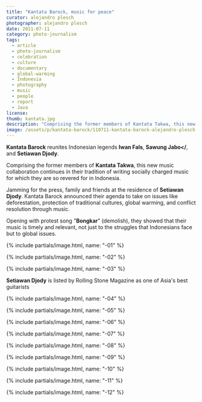 ```yaml
---
title: "Kantata Barock, music for peace"
curator: alejandro plesch
photographer: alejandro plesch
date: 2011-07-11
category: photo-journalism
tags:
  - article
  - photo-journalism
  - celebration
  - culture
  - documentary
  - global-warming
  - Indonesia
  - photography
  - music
  - people
  - report
  - Java
license:
thumb: kantata.jpg
description: "Comprising the former members of Kantata Takwa, this new music collaboration continues in their tradition of writing socially charged music for which they are so revered for in Indonesia."
image: /assets/p/kantata-barock/110711-kantata-barock-alejandro-plesch.jpg
---
```


**Kantata Barock** reunites Indonesian legends **Iwan Fals**, **Sawung Jabo</**, and **Setiawan Djody**.

Comprising the former members of **Kantata Takwa**, this new music collaboration continues in their tradition of writing socially charged music for which they are so revered for in Indonesia.

Jamming for the press, family and friends at the residence of **Setiawan Djody**. Kantata Barock announced their agenda to take on issues like deforestation, protection of traditional cultures, global warming, and conflict resolution through music.

Opening with protest song "**Bongkar**" (demolish), they showed that their music is timely and relevant, not just to the struggles that Indonesians face but to global issues.


{% include partials/image.html, name: "-01" %}

{% include partials/image.html, name: "-02" %}

{% include partials/image.html, name: "-03" %}


**Setiawan Djody** is listed by Rolling Stone Magazine as one of Asia's best guitarists

{% include partials/image.html, name: "-04" %}

{% include partials/image.html, name: "-05" %}

{% include partials/image.html, name: "-06" %}

{% include partials/image.html, name: "-07" %}

{% include partials/image.html, name: "-08" %}

{% include partials/image.html, name: "-09" %}

{% include partials/image.html, name: "-10" %}

{% include partials/image.html, name: "-11" %}

{% include partials/image.html, name: "-12" %}

